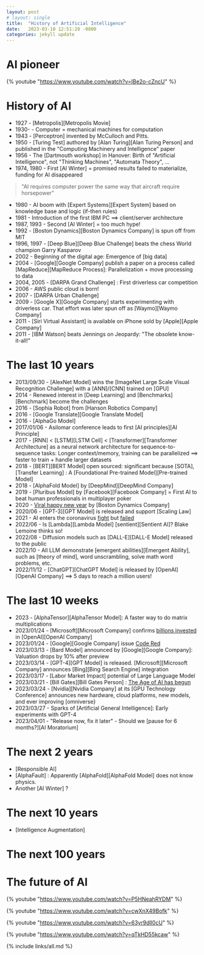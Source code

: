 ```yaml
---
layout: post
# layout: single
title:  "History of Artificial Intelligence"
date:   2023-03-10 12:51:28 -0800
categories: jekyll update
---
```


# AI pioneer

 {% youtube "https://www.youtube.com/watch?v=IBe2o-cZncU" %}

# History of AI

 * 1927       - [Metropolis][Metropolis Movie]
 * 1930-      - Computer = mechanical machines for computation
 * 1943       - [Perceptron] invented by McCulloch and Pitts. 
 * 1950       - [Turing Test] authored by [Alan Turing][Alan Turing Person] and published in the "Computing Machinery and Intelligence" paper
 * 1956       - The [Dartmouth workshop] in Hanover: Birth of "Artificial Intelligence", not "Thinking Machines", "Automata Theory", ...
 * 1974, 1980 - First [AI Winter] = promised results failed to materialize, funding for AI disappeared
> "AI requires computer power the same way that aircraft require horsepower"
 * 1980       - AI boom with [Expert Systems][Expert System] based on knowledge base and logic (if-then rules)
 * 1981       - Introduction of the first IBM PC ==> client/server architecture
 * 1987, 1993 - Second [AI Winter] = too much hype!
 * 1992       - [Boston Dynamics][Boston Dynamics Company] is spun off from MIT
 * 1996, 1997 - [Deep Blue][Deep Blue Challenge] beats the chess World champion Garry Kasparov
 * 2002       - Beginning of the digital age: Emergence of [big data]
 * 2004       - [Google][Google Company] publish a paper on a process called [MapReduce][MapReduce Process]: Parallelization + move processing to data
 * 2004, 2005 - [DARPA Grand Challenge] : First driverless car competition
 * 2006       - AWS public cloud is born!
 * 2007       - [DARPA Urban Challenge]
 * 2009       - [Google X][Google Company] starts experimenting with driverless car. That effort was later spun off as [Waymo][Waymo Company]
 * 2011       - [Siri Virtual Assistant] is available on iPhone sold by [Apple][Apple Company]
 * 2011       - [IBM Watson] beats Jennings on Jeopardy: "The obsolete know-it-all!"

# The last 10 years

 * 2013/09/30 - [AlexNet Model] wins the [ImageNet Large Scale Visual Recognition Challenge] with a [ANN]/[CNN] trained on [GPU]
 * 2014       - Renewed interest in [Deep Learning] and [Benchmarks][Benchmark] become the challenges
 * 2016       - [Sophia Robot] from [Hanson Robotics Company]
 * 2016       - [Google Translate][Google Translate Model]
 * 2016       - [AlphaGo Model]
 * 2017/01/06 - Asilomar conference leads to first [AI principles][AI Principle]
 * 2017       - [RNN] < [LSTM][LSTM Cell] < [Transformer][Transformer Architecture] as a neural network architecture for sequence-to-sequence tasks: Longer context/memory, training can be parallelized ==> faster to train + handle larger datasets
 * 2018       - [BERT][BERT Model] open sourced: significant because [SOTA], [Transfer Learning] : A [Foundational Pre-trained Model][Pre-trained Model]
 * 2018       - [AlphaFold Model] by [DeepMind][DeepMind Company]
 * 2019       - [Pluribus Model] by [Facebook][Facebook Company] = First AI to beat human professionals in multiplayer poker
 * 2020       - [Viral happy new year](https://www.youtube.com/watch?v=fn3KWM1kuAw) by [Boston Dynamics Company]
 * 2020/06    - [GPT-3][GPT Model] is released and support [Scaling Law]
 * 2021       - AI enters the coronavirus [fight](https://www.zdnet.com/article/ai-and-the-coronavirus-fight-how-artificial-intelligence-is-taking-on-covid-19/) but [failed](https://hbr.org/2022/03/why-ai-failed-to-live-up-to-its-potential-during-the-pandemic)
 * 2022/06    - Is [Lambda][Lambda Model] [sentient][Sentient AI]? Blake Lemoine thinks so!
 * 2022/08    - Diffusion models such as [DALL-E][DALL-E Model] released to the public
 * 2022/10    - All LLM demonstrate [emergent abilities][Emergent Ability], such as [theory of mind], word unscrambling, solve math word problems, etc.
 * 2022/11/12 - [ChatGPT][ChatGPT Model] is released by [OpenAI][OpenAI Company] ==> 5 days to reach a million users!

# The last 10 weeks

 * 2023       - [AlphaTensor][AlphaTensor Model]: A faster way to do matrix multiplications
 * 2023/01/24 - [Microsoft][Microsoft Company] confirms [billions invested](https://www.cnn.com/2023/01/23/tech/microsoft-invests-chatgpt-openai) in [OpenAI][OpenAI Company]
 * 2023/01/24 - [Google][Google Company] issue [Code Red](https://www.forbes.com/sites/davidphelan/2023/01/23/how-chatgpt-suddenly-became-googles-code-red-prompting-return-of-page-and-brin/)
 * 2023/03/13 - [Bard Model] announced by [Google][Google Company]: Valuation drops by 10% after preview
 * 2023/03/14 - [GPT-4][GPT Model] is released. [Microsoft][Microsoft Company] announces [Bing][Bing Search Engine] integration
 * 2023/03/17 - [Labor Market Impact] potential of Large Language Model
 * 2023/03/21 - [Bill Gates][Bill Gates Person] : [The Age of AI has begun](https://www.gatesnotes.com/The-Age-of-AI-Has-Begun)
 * 2023/03/24 - [Nvidia][Nvidia Company] at its [GPU Technology Conference] announces new hardware, cloud platforms, new models, and ever improving [omniverse}
 * 2023/03/27 - Sparks of [Artificial General Intelligence]: Early experiments with GPT-4
 * 2023/04/01 - "Release now, fix it later" - Should we [pause for 6 months?][AI Moratorium]

# The next 2 years

 * [Responsible AI]
 * [AlphaFault] : Apparently [AlphaFold][AlphaFold Model] does not know physics. 
 * Another [AI Winter] ?

# The next 10 years

 * [Intelligence Augmentation]

# The next 100 years

# The future of AI

 {% youtube "https://www.youtube.com/watch?v=P5HNeahRYDM" %}

 {% youtube "https://www.youtube.com/watch?v=cwXnX49Bofk" %}

 {% youtube "https://www.youtube.com/watch?v=63yr9dlI0cU" %}

 {% youtube "https://www.youtube.com/watch?v=qTkHD55kcaw" %}


{% include links/all.md %}
